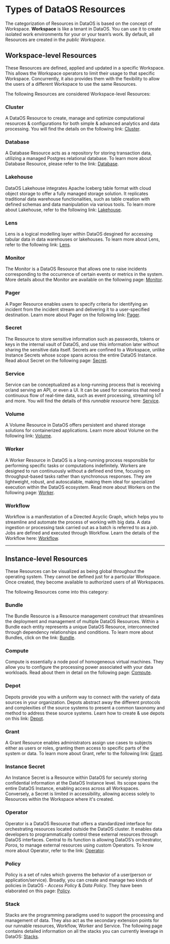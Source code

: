 # Types of DataOS Resources

The categorization of Resources in DataOS is based on the concept of Workspace. **Workspace** is like a tenant in DataOS. You can use it to create isolated work environments for your or your team’s work. By default, all Resources are created in the *public Workspace*.

## Workspace-level Resources

These Resources are defined, applied and updated in a specific Workspace. This allows the Workspace operators to limit their usage to that specific Workspace. Concurrently, it also provides them with the flexibility to allow the users of a different Workspace to use the same Resources.

The following Resources are considered Workspace-level Resources:

### **Cluster**

A DataOS Resource to create, manage and optimize computational resources & configurations for both simple & advanced analytics and data processing. You will find the details on the following link: [Cluster](/resources/cluster/).

### **Database**

A Database Resource acts as a repository for storing transaction data, utilizing a managed Postgres relational database. To learn more about Database Resource, please refer to the link: [Database](/resources/database/).


### **Lakehouse** 

<!-- >🔔 Components labeled as **[𝛼 alpha]** are in their Alpha release phase. This stage is primarily for testing and evaluation; therefore, we advise against using these components for critical production tasks. Availability in all environments is not guaranteed. For further information and confirmation of their accessibility, please consult with your DataOS administrator. -->

DataOS Lakehouse integrates Apache Iceberg table format with cloud object storage to offer a fully managed storage solution. It replicates traditional data warehouse functionalities, such as table creation with defined schemas and data manipulation via various tools. To learn more about Lakehouse, refer to the following link: [Lakehouse](/resources/lakehouse/).

### **Lens**

Lens is a logical modelling layer within DataOS desgined for accessing tabular data in data warehouses or lakehouses. To learn more about Lens, refer to the following link: [Lens](/resources/lens/).

### **Monitor**

The Monitor is a DataOS Resource that allows one to raise incidents corresponding to the occurrence of certain events or metrics in the system. More details about the Monitor are available on the following page: [Monitor](/resources/monitor/).

### **Pager**

A Pager Resource enables users to specify criteria for identifying an incident from the incident stream and delivering it to a user-specified destination. Learn more about Pager on the following link: [Pager](/resources/pager/).


### **Secret**

The Resource to store sensitive information such as passwords, tokens or keys in the internal vault of DataOS, and use this information later without sharing the sensitive data itself. Secrets are confined to a Workspace, unlike Instance Secrets whose scope spans across the entire DataOS Instance. Read about Secret on the following page: [Secret](/resources/secret/).

### **Service**

Service can be conceptualized as a long-running process that is receiving or/and serving an API, or even a UI. It can be used for scenarios that need a continuous flow of real-time data, such as event processing, streaming IoT and more. You will find the details of this *runnable resource* here: [Service](/resources/service/).

### **Volume**

A Volume Resource in DataOS offers persistent and shared storage solutions for containerized applications. Learn more about Volume on the following link: [Volume](/resources/volume/).

### **Worker**

A Worker Resource in DataOS is a long-running process responsible for performing specific tasks or computations indefinitely. Workers are designed to run continuously without a defined end time, focusing on throughput-based tasks rather than synchronous responses. They are lightweight, robust, and autoscalable, making them ideal for specialized execution within the DataOS ecosystem. Read more about Workers on the following page: [Worker](/resources/worker/).

### **Workflow**

Workflow is a manifestation of a Directed Acyclic Graph, which helps you to streamline and automate the process of working with big data. A data ingestion or processing task carried out as a batch is referred to as a *job*. Jobs are defined and executed through Workflow. Learn the details of the Workflow here: [Workflow](/resources/workflow/).



---

## Instance-level Resources

These Resources can be visualized as being global throughout the operating system. They cannot be defined just for a particular Workspace. Once created, they become available to authorized users of all Workspaces.

The following Resources come into this category:

### **Bundle** 

<!-- >🔔 Components labeled as **[𝛼 alpha]** are in their Alpha release phase. This stage is primarily for testing and evaluation; therefore, we advise against using these components for critical production tasks. Availability in all environments is not guaranteed. For further information and confirmation of their accessibility, please consult with your DataOS administrator. -->

The Bundle Resource is a Resource management construct that streamlines the deployment and management of multiple DataOS Resources. Within a Bundle each entity represents a unique DataOS Resource, interconnected through dependency relationships and conditions. To learn more about Bundles, click on the link: [Bundle](/resources/bundle/).

### **Compute**

Compute is essentially a node pool of homogeneous virtual machines. They allow you to configure the processing power associated with your data workloads. Read about them in detail on the following page: [Compute](/resources/compute/).


### **Depot**

Depots provide you with a uniform way to connect with the variety of data sources in your organization. Depots abstract away the different protocols and complexities of the source systems to present a common taxonomy and method to address these source systems. Learn how to create & use depots on this link: [Depot](/resources/depot/).

### **Grant**

A Grant Resource enables administrators assign use cases to subjects either as users or roles, granting them access to specific parts of the system or data. To learn more about Grant, refer to the following link: [Grant](/resources/grant/).

### **Instance Secret**

An Instance Secret is a Resource within DataOS for securely storing confidential information at the DataOS Instance level. Its scope spans the entire DataOS Instance, enabling access across all Workspaces. Conversely, a Secret is limited in accessibility, allowing access solely to Resources within the Workspace where it's created. 

### **Operator**

<!-- >🔔 Components labeled as **[𝛼 alpha]** are in their Alpha release phase. This stage is primarily for testing and evaluation; therefore, we advise against using these components for critical production tasks. Availability in all environments is not guaranteed. For further information and confirmation of their accessibility, please consult with your DataOS administrator. -->

Operator is a DataOS Resource that offers a standardized interface for orchestrating resources located outside the DataOS cluster. It enables data developers to programmatically control these external resources through DataOS interfaces. Central to its function is allowing DataOS’s orchestrator, *Poros*, to manage external resources using custom Operators. To know more about Operator, refer to the link: [Operator](/resources/operator/).

### **Policy**

Policy is a set of rules which governs the behavior of a user(person or application/service). Broadly, you can create and manage two kinds of policies in DataOS - *Access Policy* & *Data Policy*. They have been elaborated on this page: [Policy](/resources/policy/).

### **Stack**

<!-- >🔔 Components labeled as **[𝛼 alpha]** are in their Alpha release phase. This stage is primarily for testing and evaluation; therefore, we advise against using these components for critical production tasks. Availability in all environments is not guaranteed. For further information and confirmation of their accessibility, please consult with your DataOS administrator. -->

Stacks are the programming paradigms used to support the processing and management of data. They also act as the secondary extension points for our runnable resources, Workflow, Worker and Service. The following page contains detailed information on all the stacks you can currently leverage in DataOS: [Stacks](/resources/stacks/).
